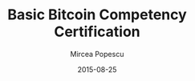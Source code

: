 ---
layout: writing
title: Basic Bitcoin Competency Certification
date: 2015-08-25
categories: ['Technical']
author: ['Mircea Popescu']
excerpt: It recently came to my atention that known conmen are openly advertising "Bitcoin certification". While so-called certification is a preminent and widely reviled part of the bezzle that the USG mostly consists of, and while their execution is exactly as appallingly poor as you'd expect from someone affectionately dubbed "the shit fountain", I suspect there may be some merit nevertheless in the idea of allowing interested parties to score their knowledge of a field.
external_url: http://trilema.com/2015/basic-bitcoin-competency-certification/
---
